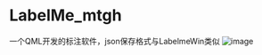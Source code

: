 # LabelMe_mtgh
一个QML开发的标注软件，json保存格式与LabelmeWin类似
![image](https://user-images.githubusercontent.com/53429030/127882788-1001387d-ede2-4193-8263-831a7c633aae.png)
